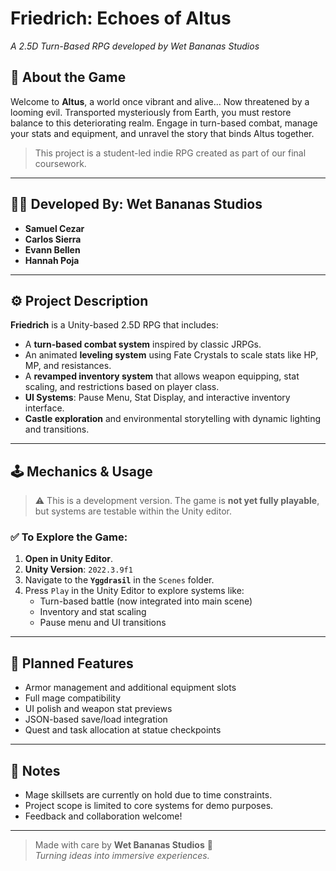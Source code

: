 # Friedrich: Echoes of Altus  
*A 2.5D Turn-Based RPG developed by Wet Bananas Studios*

## 🌴 About the Game
Welcome to **Altus**, a world once vibrant and alive... Now threatened by a looming evil. Transported mysteriously from Earth, you must restore balance to this deteriorating realm. Engage in turn-based combat, manage your stats and equipment, and unravel the story that binds Altus together.

> This project is a student-led indie RPG created as part of our final coursework.

---

## 👨‍💻 Developed By: Wet Bananas Studios
- **Samuel Cezar**
- **Carlos Sierra**  
- **Evann Bellen**  
- **Hannah Poja**

---

## ⚙️ Project Description
**Friedrich** is a Unity-based 2.5D RPG that includes:
- A **turn-based combat system** inspired by classic JRPGs.
- An animated **leveling system** using Fate Crystals to scale stats like HP, MP, and resistances.
- A **revamped inventory system** that allows weapon equipping, stat scaling, and restrictions based on player class.
- **UI Systems**: Pause Menu, Stat Display, and interactive inventory interface.
- **Castle exploration** and environmental storytelling with dynamic lighting and transitions.

---

## 🕹️ Mechanics & Usage

> ⚠️ This is a development version. The game is **not yet fully playable**, but systems are testable within the Unity editor.

### ✅ To Explore the Game:
1. **Open in Unity Editor**.
2. **Unity Version**: `2022.3.9f1`
3. Navigate to the **`Yggdrasil`** in the `Scenes` folder.
4. Press `Play` in the Unity Editor to explore systems like:
   - Turn-based battle (now integrated into main scene)
   - Inventory and stat scaling
   - Pause menu and UI transitions

---

## 🔧 Planned Features
- Armor management and additional equipment slots
- Full mage compatibility
- UI polish and weapon stat previews
- JSON-based save/load integration
- Quest and task allocation at statue checkpoints

---

## 📌 Notes
- Mage skillsets are currently on hold due to time constraints.
- Project scope is limited to core systems for demo purposes.
- Feedback and collaboration welcome!

---

> Made with care by **Wet Bananas Studios** 🍌  
> *Turning ideas into immersive experiences.*
